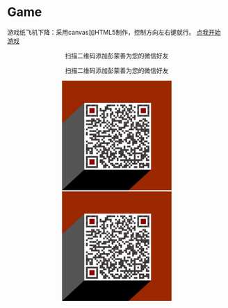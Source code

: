 # Game
游戏纸飞机下降：采用canvas加HTML5制作，控制方向左右键就行。
[点我开始游戏](https://pengmengshan.github.io/Game/)
  <p align=center> 扫描二维码添加彭蒙善为您的微信好友 </p>		  <p align=center> 扫描二维码添加彭蒙善为您的微信好友 </p>
  <div align=center>		  <div align=center>
   <img src="weixin.png" width="50%" />		   <img src="weixin.png" width="50%" />
